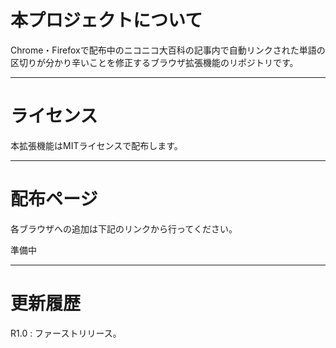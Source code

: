 # 本プロジェクトについて
Chrome・Firefoxで配布中のニコニコ大百科の記事内で自動リンクされた単語の区切りが分かり辛いことを修正するブラウザ拡張機能のリポジトリです。
***
# ライセンス
本拡張機能はMITライセンスで配布します。  
***

# 配布ページ
各ブラウザへの追加は下記のリンクから行ってください。

準備中
***

# 更新履歴
R1.0 : ファーストリリース。  
